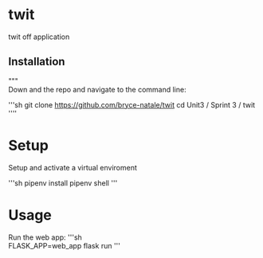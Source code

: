 # twit
twit off application  

## Installation

"""  
Down and the repo and navigate to the command line: 

'''sh 
git clone https://github.com/bryce-natale/twit
cd Unit3 / Sprint 3 / twit 
''''  


# Setup 

Setup and activate a virtual enviroment  

'''sh 
pipenv install 
pipenv shell 
'''

# Usage  
Run the web app: 
'''sh  
FLASK_APP=web_app flask run
'''